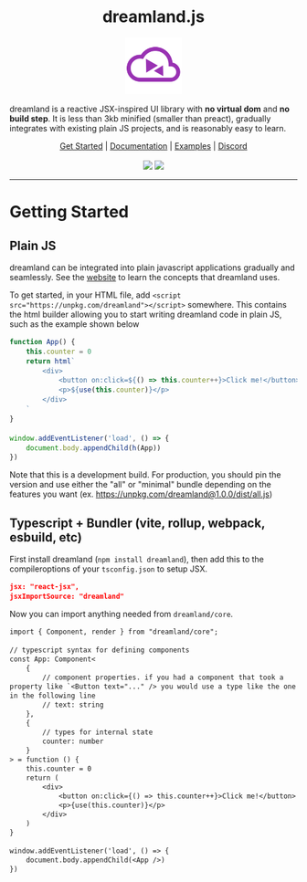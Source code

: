 <h1 align="center">dreamland.js</h1>
<p align="center"><img src="./static/logo.png" alt="logo" height="100"></p>

dreamland is a reactive JSX-inspired UI library with **no virtual dom** and **no build step**. It is less than 3kb minified (smaller than preact), gradually integrates with existing plain JS projects, and is reasonably easy to learn.

<div align="center">
 <a href="https://dreamland.js.org/getting-started">Get Started</a> | <a href="https://dreamland.js.org">Documentation</a> | <a href="https://dreamland.js.org/examples">Examples</a> | <a href="https://discord.gg/GKKF3CmHPA">Discord</a>
</div>
<br/>

<div align="center">
  <img src="https://img.shields.io/github/issues/MercuryWorkshop/dreamlandjs?style=for-the-badge&color=purple" height="25"/>
  <img src="https://img.shields.io/github/stars/MercuryWorkshop/dreamlandjs?style=for-the-badge&color=purple" height="25"/>
</div>

---

# Getting Started

## Plain JS

dreamland can be integrated into plain javascript applications gradually and seamlessly. See the [website](https://dreamland.js.org) to learn the concepts that dreamland uses.

To get started, in your HTML file, add `<script src="https://unpkg.com/dreamland"></script>` somewhere. This contains the html builder allowing you to start writing dreamland code in plain JS, such as the example shown below

```javascript
function App() {
    this.counter = 0
    return html`
        <div>
            <button on:click=${() => this.counter++}>Click me!</button>
            <p>${use(this.counter)}</p>
        </div>
    `
}

window.addEventListener('load', () => {
    document.body.appendChild(h(App))
})
```

Note that this is a development build. For production, you should pin the version and use either the "all" or "minimal" bundle depending on the features you want (ex. https://unpkg.com/dreamland@1.0.0/dist/all.js)

## Typescript + Bundler (vite, rollup, webpack, esbuild, etc)

First install dreamland (`npm install dreamland`), then add this to the compileroptions of your `tsconfig.json` to setup JSX.

```json
jsx: "react-jsx",
jsxImportSource: "dreamland"
```

Now you can import anything needed from `dreamland/core`.

```tsx
import { Component, render } from "dreamland/core";

// typescript syntax for defining components
const App: Component<
    {
        // component properties. if you had a component that took a property like `<Button text="..." /> you would use a type like the one in the following line
        // text: string
    },
    {
        // types for internal state
        counter: number
    }
> = function () {
    this.counter = 0
    return (
        <div>
            <button on:click={() => this.counter++}>Click me!</button>
            <p>{use(this.counter)}</p>
        </div>
    )
}

window.addEventListener('load', () => {
    document.body.appendChild(<App />)
})
```

